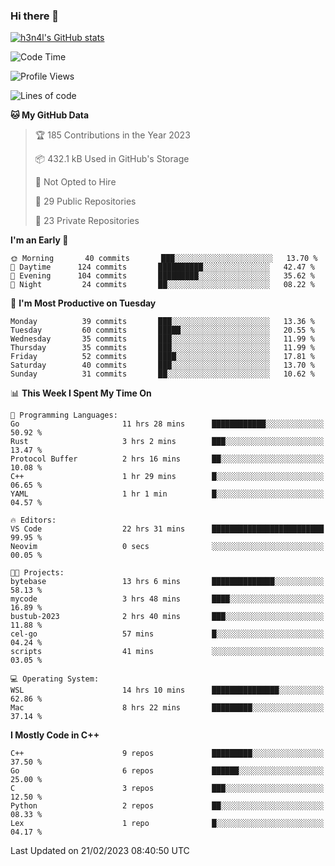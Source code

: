 ### Hi there 👋

[![h3n4l's GitHub stats](https://github-readme-stats.vercel.app/api?username=h3n4l&count_private=true&show_icons=true&theme=radical)](https://github.com/h3n4l/github-readme-stats)

<!--START_SECTION:waka-->
![Code Time](http://img.shields.io/badge/Code%20Time-957%20hrs%2015%20mins-blue)

![Profile Views](http://img.shields.io/badge/Profile%20Views-1-blue)

![Lines of code](https://img.shields.io/badge/From%20Hello%20World%20I%27ve%20Written-2%20Million%20lines%20of%20code-blue)

**🐱 My GitHub Data** 

> 🏆 185 Contributions in the Year 2023
 > 
> 📦 432.1 kB Used in GitHub's Storage 
 > 
> 🚫 Not Opted to Hire
 > 
> 📜 29 Public Repositories 
 > 
> 🔑 23 Private Repositories  
 > 
**I'm an Early 🐤** 

```text
🌞 Morning       40 commits       ███░░░░░░░░░░░░░░░░░░░░░░   13.70 % 
🌆 Daytime      124 commits       ██████████░░░░░░░░░░░░░░░   42.47 % 
🌃 Evening      104 commits       █████████░░░░░░░░░░░░░░░░   35.62 % 
🌙 Night         24 commits       ██░░░░░░░░░░░░░░░░░░░░░░░   08.22 % 

```
📅 **I'm Most Productive on Tuesday** 

```text
Monday          39 commits       ███░░░░░░░░░░░░░░░░░░░░░░   13.36 % 
Tuesday         60 commits       █████░░░░░░░░░░░░░░░░░░░░   20.55 % 
Wednesday       35 commits       ███░░░░░░░░░░░░░░░░░░░░░░   11.99 % 
Thursday        35 commits       ███░░░░░░░░░░░░░░░░░░░░░░   11.99 % 
Friday          52 commits       ████░░░░░░░░░░░░░░░░░░░░░   17.81 % 
Saturday        40 commits       ███░░░░░░░░░░░░░░░░░░░░░░   13.70 % 
Sunday          31 commits       ██░░░░░░░░░░░░░░░░░░░░░░░   10.62 % 

```


📊 **This Week I Spent My Time On** 

```text
💬 Programming Languages: 
Go                       11 hrs 28 mins      ████████████░░░░░░░░░░░░░   50.92 % 
Rust                     3 hrs 2 mins        ███░░░░░░░░░░░░░░░░░░░░░░   13.47 % 
Protocol Buffer          2 hrs 16 mins       ██░░░░░░░░░░░░░░░░░░░░░░░   10.08 % 
C++                      1 hr 29 mins        █░░░░░░░░░░░░░░░░░░░░░░░░   06.65 % 
YAML                     1 hr 1 min          █░░░░░░░░░░░░░░░░░░░░░░░░   04.57 % 

🔥 Editors: 
VS Code                  22 hrs 31 mins      █████████████████████████   99.95 % 
Neovim                   0 secs              ░░░░░░░░░░░░░░░░░░░░░░░░░   00.05 % 

🐱‍💻 Projects: 
bytebase                 13 hrs 6 mins       ██████████████░░░░░░░░░░░   58.13 % 
mycode                   3 hrs 48 mins       ████░░░░░░░░░░░░░░░░░░░░░   16.89 % 
bustub-2023              2 hrs 40 mins       ███░░░░░░░░░░░░░░░░░░░░░░   11.88 % 
cel-go                   57 mins             █░░░░░░░░░░░░░░░░░░░░░░░░   04.24 % 
scripts                  41 mins             ░░░░░░░░░░░░░░░░░░░░░░░░░   03.05 % 

💻 Operating System: 
WSL                      14 hrs 10 mins      ███████████████░░░░░░░░░░   62.86 % 
Mac                      8 hrs 22 mins       █████████░░░░░░░░░░░░░░░░   37.14 % 

```

**I Mostly Code in C++** 

```text
C++                      9 repos             █████████░░░░░░░░░░░░░░░░   37.50 % 
Go                       6 repos             ██████░░░░░░░░░░░░░░░░░░░   25.00 % 
C                        3 repos             ███░░░░░░░░░░░░░░░░░░░░░░   12.50 % 
Python                   2 repos             ██░░░░░░░░░░░░░░░░░░░░░░░   08.33 % 
Lex                      1 repo              █░░░░░░░░░░░░░░░░░░░░░░░░   04.17 % 

```



 Last Updated on 21/02/2023 08:40:50 UTC
<!--END_SECTION:waka-->

